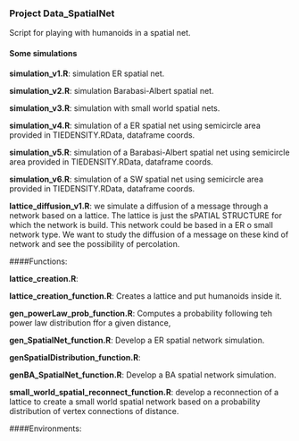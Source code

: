 ### Project Data_SpatialNet

Script for playing with humanoids in a spatial net.



#### Some simulations

**simulation_v1.R**: simulation ER spatial net.

**simulation_v2.R**: simulation Barabasi-Albert  spatial net.

**simulation_v3.R**: simulation with small world spatial nets.

**simulation_v4.R**: simulation of a ER spatial net using semicircle area provided in TIEDENSITY.RData, dataframe coords.

**simulation_v5.R**: simulation of a Barabasi-Albert  spatial net using semicircle area provided in TIEDENSITY.RData, dataframe coords.

**simulation_v6.R**: simulation of a SW  spatial net using semicircle area provided in TIEDENSITY.RData, dataframe coords.



**lattice_diffusion_v1.R**: we simulate a diffusion of a message through a network based on a lattice. The lattice is just the sPATIAL STRUCTURE for which the network is build. This network could be based in a ER o small network type. We want to study the diffusion of a message on these kind of network and see the possibility of percolation. 



####Functions:

**lattice_creation.R**: 

**lattice_creation_function.R**: Creates a lattice and put humanoids inside it. 

**gen_powerLaw_prob_function.R**: Computes a probability following teh power law distribution ffor a given distance,

**gen_SpatialNet_function.R**: Develop a ER spatial network simulation.

**genSpatialDistribution_function.R**: 

**genBA_SpatialNet_function.R**: Develop a BA spatial network simulation.

**small_world_spatial_reconnect_function.R**: develop a reconnection of a lattice to create a small world spatial network based on a probability distribution of vertex connections of distance.



####Environments:




